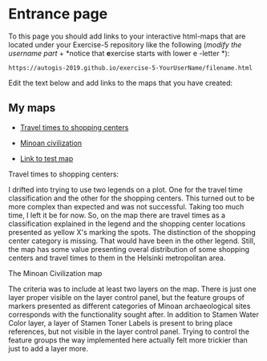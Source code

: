 # Entrance page

To this page you should add links to your interactive html-maps that are located under your Exercise-5 repository like the following (*modify the username part* + *notice that **e**xercise starts with lower e -letter *):

 `https://autogis-2019.github.io/exercise-5-YourUserName/filename.html`


Edit the text below and add links to the maps that you have created:

## My maps


 - [Travel times to shopping centers](https://autogis-2019.github.io/exercise-5-miaula/Static_map_travel_times_to_shopping_centers.png)

 - [Minoan civilization](https://autogis-2019.github.io/exercise-5-miaula/Minoan_Civilization_sites.html)

 - [Link to test map](https://autogis-2018.github.io/exercise-5-VuokkoH/test_map.html)



Travel times to shopping centers:

I drifted into trying to use two legends on a plot. One for the travel time classification
and the other for the shopping centers. This turned out to be more complex than expected and 
was not successful. Taking too much time, I left it be for now. So, on the map there are 
travel times as a classification explained in the legend and the shopping center locations
presented as yellow X's marking the spots. The distinction of the shopping center category is
missing. That would have been in the other legend. Still, the map has some value presenting
overal distribution of some shopping centers and travel times to them in the Helsinki 
metropolitan area.


The Minoan Civilization map

The criteria was to include at least two layers on the map. There is just one layer proper
visible on the layer control panel, but the feature groups of markers presented as different 
categories of Minoan archaeological sites corresponds with the functionality sought after. 
In addition to Stamen Water Color layer, a layer of Stamen Toner Labels is present to bring 
place references, but not visible in the layer control panel. Trying to control the feature 
groups the way implemented here actually felt more trickier than just to add a layer more.
 

